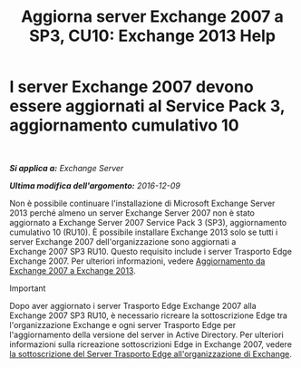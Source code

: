 ﻿---
title: 'Aggiorna server Exchange 2007 a SP3, CU10: Exchange 2013 Help'
TOCTitle: I server Exchange 2007 devono essere aggiornati al Service Pack 3, aggiornamento cumulativo 10
ms:assetid: b8028a00-c451-412e-86f2-1669f6eee8fc
ms:mtpsurl: https://technet.microsoft.com/it-it/library/ms.exch.setupreadiness.e15e12coexistenceminversionrequirement(v=EXCHG.150)
ms:contentKeyID: 50481504
ms.date: 05/22/2018
mtps_version: v=EXCHG.150
ms.translationtype: MT
---

# I server Exchange 2007 devono essere aggiornati al Service Pack 3, aggiornamento cumulativo 10

 

_**Si applica a:** Exchange Server_

_**Ultima modifica dell'argomento:** 2016-12-09_

Non è possibile continuare l'installazione di Microsoft Exchange Server 2013 perché almeno un server Exchange Server 2007 non è stato aggiornato a Exchange Server 2007 Service Pack 3 (SP3), aggiornamento cumulativo 10 (RU10). È possibile installare Exchange 2013 solo se tutti i server Exchange 2007 dell'organizzazione sono aggiornati a Exchange 2007 SP3 RU10. Questo requisito include i server Trasporto Edge Exchange 2007. Per ulteriori informazioni, vedere [Aggiornamento da Exchange 2007 a Exchange 2013](upgrade-from-exchange-2007-to-exchange-2013-exchange-2013-help.md).


> [!IMPORTANT]
> Dopo aver aggiornato i server Trasporto Edge Exchange&nbsp;2007 alla Exchange&nbsp;2007 SP3 RU10, è necessario ricreare la sottoscrizione Edge tra l'organizzazione Exchange e ogni server Trasporto Edge per l'aggiornamento della versione del server in Active Directory. Per ulteriori informazioni sulla ricreazione sottoscrizioni Edge in Exchange&nbsp;2007, vedere <A href="https://go.microsoft.com/fwlink/?linkid=282699">la sottoscrizione del Server Trasporto Edge all'organizzazione di Exchange</A>.


